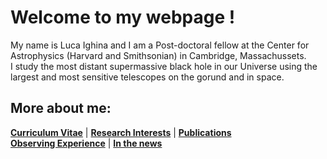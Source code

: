 # Welcome to my webpage !

My name is Luca Ighina and I am a Post-doctoral fellow at the Center for Astrophysics (Harvard and Smithsonian) in Cambridge, Massachussets.\
I study the most distant supermassive black hole in our Universe using the largest and most sensitive telescopes on the gorund and in space. 


## More about me:
**[Curriculum Vitae](./curriculum-vitae.html)** | 
**[Research Interests](./research_inter.html)** | 
**[Publications](./publications.html)**\
**[Observing Experience](./observing.html)** |
**[In the news](./news.html)**

